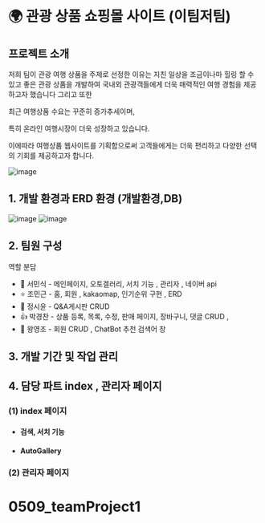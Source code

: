 
 # 🌍 관광 상품 쇼핑몰 사이트 (이팀저팀)

## 프로젝트 소개 
저희 팀이 관광 여행 상품을 주제로 선정한 이유는 지친 일상을 조금이나마 힐링 할 수 있고
좋은 관광 상품을 개발하여 국내외 관광객들에게 더욱 매력적인 여행 경험을 제공하고자 했습니다 그리고 또한 

최근 여행상품 수요는 꾸준히 증가추세이며,

특히 온라인 여행시장이 더욱 성장하고 있습니다. 

이에따라 여행상품 웹사이트를 기획함으로써 고객들에게는 더욱 편리하고 다양한 선택의 기회를 제공하고자 합니다.

![image](https://github.com/minsik4120/First_TeamProject-ShoppingMall_Minsik-/assets/154856679/7252a3d1-eb77-4a61-80a3-f822c5276980)


## 1. 개발 환경과 ERD 환경 (개발환경,DB)

![image](https://github.com/minsik4120/First_TeamProject-ShoppingMall_Minsik-/assets/154856679/b1727e51-ed00-41c9-8976-a0f23011bee7)
![image](https://github.com/minsik4120/First_TeamProject-ShoppingMall_Minsik-/assets/154856679/b2a094d0-abb5-4d50-bff3-ca2875b38f29)






## 2. 팀원 구성
  역할 분담  <br/>
   * 🐬 서민식 - 메인페이지, 오토겔러리, 서치 기능 , 관리자 , 네이버 api   <br/>
   * ⭐ 조민근 - 홈, 회원 , kakaomap, 인기순위 구현 , ERD   <br/>
   * 🌝 정시윤 - Q&A게시판 CRUD   <br/>
   * 👍 박경찬 - 상품 등록, 목록, 수정, 판매 페이지, 장바구니, 댓글 CRUD ,   <br/>
   * 🙎 왕영조 - 회원 CRUD , ChatBot 추천 검색어 창 <br/>



## 3. 개발 기간 및 작업 관리




## 4. 담당 파트 index , 관리자 페이지  <br/>

  ### (1) index 페이지   <br/>
  * ####  검색, 서치 기능  <br/>
  * ####  AutoGallery   <br/>
   
  ### (2) 관리자 페이지 
   
  
   




# 0509_teamProject1
